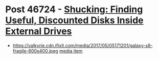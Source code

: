 # Post 46724 - [Shucking: Finding Useful, Discounted Disks Inside External Drives](https://www.ifixit.com/News/46724/how-to-find-useful-discounted-disks-inside-an-external-hard-drive)

- https://valkyrie.cdn.ifixit.com/media/2017/05/05171201/galaxy-s8-fragile-600x400.jpeg [media item](media-27643.md)